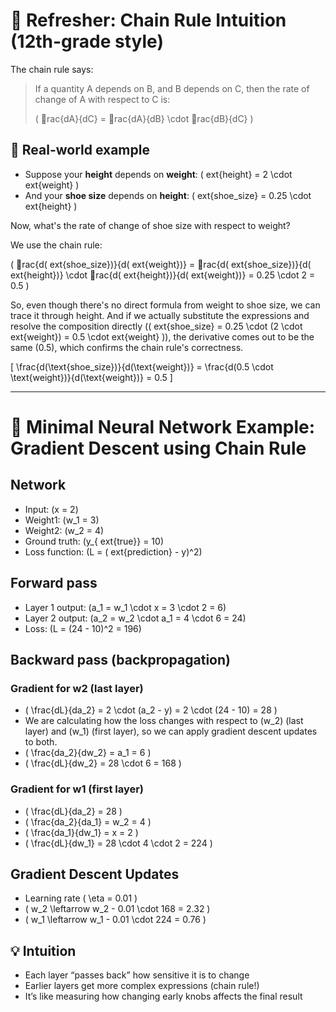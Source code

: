# 📘 Refresher: Chain Rule Intuition (12th-grade style)

The chain rule says:

> If a quantity A depends on B, and B depends on C, then the rate of change of A with respect to C is:
>
> \( rac{dA}{dC} = rac{dA}{dB} \cdot rac{dB}{dC} \)

## 👟 Real-world example

- Suppose your **height** depends on **weight**:
  \( 	ext{height} = 2 \cdot 	ext{weight} \)
- And your **shoe size** depends on **height**:
  \( 	ext{shoe\_size} = 0.25 \cdot 	ext{height} \)

Now, what's the rate of change of shoe size with respect to weight?

We use the chain rule:

\( rac{d(	ext{shoe\_size})}{d(	ext{weight})} = rac{d(	ext{shoe\_size})}{d(	ext{height})} \cdot rac{d(	ext{height})}{d(	ext{weight})} = 0.25 \cdot 2 = 0.5 \)

So, even though there's no direct formula from weight to shoe size, we can trace it through height. And if we actually substitute the expressions and resolve the composition directly (\( 	ext{shoe\_size} = 0.25 \cdot (2 \cdot 	ext{weight}) = 0.5 \cdot 	ext{weight} \)), the derivative comes out to be the same (0.5), which confirms the chain rule's correctness.

\[
\frac{d(\text{shoe\_size})}{d(\text{weight})} = \frac{d(0.5 \cdot \text{weight})}{d(\text{weight})} = 0.5
\]

---

# 🧐 Minimal Neural Network Example: Gradient Descent using Chain Rule

## Network
- Input: \(x = 2\)
- Weight1: \(w_1 = 3\)
- Weight2: \(w_2 = 4\)
- Ground truth: \(y_{	ext{true}} = 10\)
- Loss function: \(L = (	ext{prediction} - y)^2\)

## Forward pass
- Layer 1 output: \(a_1 = w_1 \cdot x = 3 \cdot 2 = 6\)
- Layer 2 output: \(a_2 = w_2 \cdot a_1 = 4 \cdot 6 = 24\)
- Loss: \(L = (24 - 10)^2 = 196\)

## Backward pass (backpropagation)

### Gradient for w2 (last layer)
- \( \frac{dL}{da_2} = 2 \cdot (a_2 - y) = 2 \cdot (24 - 10) = 28 \)
- We are calculating how the loss changes with respect to \(w_2\) (last layer) and \(w_1\) (first layer), so we can apply gradient descent updates to both.
- \( \frac{da_2}{dw_2} = a_1 = 6 \)
- \( \frac{dL}{dw_2} = 28 \cdot 6 = 168 \)

### Gradient for w1 (first layer)
- \( \frac{dL}{da_2} = 28 \)
- \( \frac{da_2}{da_1} = w_2 = 4 \)
- \( \frac{da_1}{dw_1} = x = 2 \)
- \( \frac{dL}{dw_1} = 28 \cdot 4 \cdot 2 = 224 \)

## Gradient Descent Updates
- Learning rate \( \eta = 0.01 \)
- \( w_2 \leftarrow w_2 - 0.01 \cdot 168 = 2.32 \)
- \( w_1 \leftarrow w_1 - 0.01 \cdot 224 = 0.76 \)

## 💡 Intuition
- Each layer “passes back” how sensitive it is to change
- Earlier layers get more complex expressions (chain rule!)
- It’s like measuring how changing early knobs affects the final result